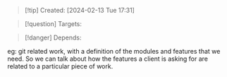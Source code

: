 
>[!tip] Created: [2024-02-13 Tue 17:31]

>[!question] Targets: 

>[!danger] Depends: 

eg: git related work, with a definition of the modules and features that we need.
So we can talk about how the features a client is asking for are related to a particular piece of work.